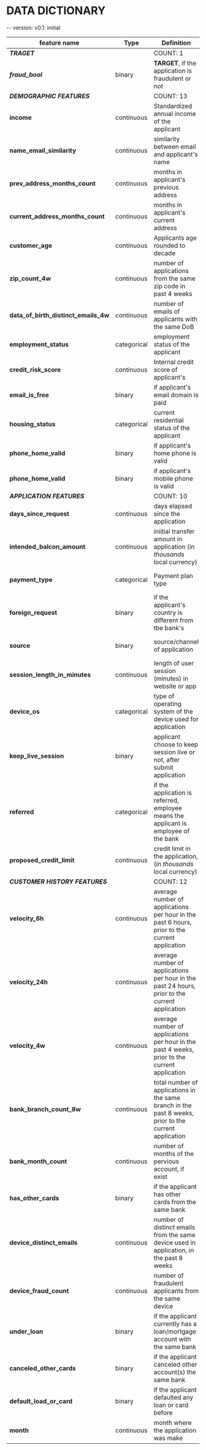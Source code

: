 # DATA DICTIONARY 
-- version: v0.1: initial

| feature name | Type | Definition | Note |
| -------------- | ------ | ------------ | ------ |
| ***TRAGET***||COUNT: 1||
| ***fraud_bool*** | binary | __TARGET__, if the application is fraudulent or not | (True, False)/(0,1)|
| ***DEMOGRAPHIC FEATURES***||COUNT: 13|
| **income** | continuous | Standardized annual income of the applicant | [.1, .9] |
| **name_email_similarity** | continuous | similarity between email and applicant's name | [0,1] |
| **prev_address_months_count** | continuous | months in applicant's previous address | [-1, 380], `-1` denotes missing |
| **current_address_months_count** | continuous | months in applicant's current address | [-1, 429], `-1` denotes missing |
| **customer_age** | continuous | Applicants age rounded to decade | [10,90] |
| **zip_count_4w** | continuous | number of applications from the same zip code in past 4 weeks | [1, 6830] |
| **data_of_birth_distinct_emails_4w** | continuous | number of emails of applicants with the same DoB | [0,39] |
| **employment_status** | categorical | employment status of the applicant | 7 possible (anonymized) values |
| **credit_risk_score**| continuous | Internal credit score of applicant's | [-191,389] |
| **email_is_free** | binary | if applicant's email domain is paid | (paid, free) |
| **housing_status** | categorical | current residential status of the applicant | 7 possible (anonymized) values |
| **phone_home_valid** | binary | if applicant's home phone is valid | (True, False)/(0,1)|
| **phone_home_valid** | binary | if applicant's mobile phone is valid | (True, False)/(0,1)|
| ***APPLICATION FEATURES***||COUNT: 10||
| **days_since_request** | continuous | days elapsed since the application | [0, 79] |
| **intended_balcon_amount** | continuous | iniitial transfer amount in application (in *thousands* local currency) | [-16, 114] |
| **payment_type** | categorical | Payment plan type | 5 possible (anonymized) values |
| **foreign_request** | binary | if the applicant's country is different from tbe bank's | (True, False)/(0,1)| 
| **source** | binary | source/channel of application | {browser: INTERNET, app:TELEAPP} |
| **session_length_in_minutes** | continuous | length of user session (minutes) in website or app | [-1, 107] |
| **device_os** | categorical | type of operating system of the device used for application | (windows, macOS, linux, X11, other) |
| **keep_live_session** | binary | applicant choose to keep session live or not, after submit application | (True, False)/(0,1)| 
| **referred** | categorical | if the application is referred, employee means the applicant is employee of the bank | (referred, not referred, employee) |
| **proposed_credit_limit** | continuous | credit limit in the application, (in *thousands* local currency) | [200, 2000] |
| ***CUSTOMER HISTORY FEATURES***||COUNT: 12||
| **velocity_6h** | continuous | average number of applications per hour in the past 6 hours, prior to the current application | [-175, 16818] |
| **velocity_24h** | continuous | average number of applications per hour in the past 24 hours, prior to the current application | [1297,9586] |
| **velocity_4w** | continuous | average number of applications per hour in the past 4 weeks, prior to the current application | [2825,7020] |
| **bank_branch_count_8w** | continuous | total number of applications in the same branch in the past 8 weeks, prior to the current application | [0,2404] |
| **bank_month_count** | continuous | number of months of the pervious account, if exist | [-1, 32], `-1` denotes missing |
| **has_other_cards** | binary | if the applicant has other cards from the same bank | (True, False)/(0,1)|
| **device_distinct_emails** | continuous | number of distinct emails from the same device used in application, in the past 8 weeks | [-1,2] |
| **device_fraud_count** | continuous | number of fraudulent applicants from the same device | [0,1] |
| **under_loan** | binary | if the applicant currently has a loan/mortgage account with the same bank | (True, False)/(0,1)| 
| **canceled_other_cards** | binary | if the applicant canceled other account(s) the same bank | (Yes, No)/(0,1)| 
| **default_load_or_card** | binary | if the applicant defaulted any loan or card before | (Yes, No)/(0,1)| 
| **month** | continuous | month where the application was make | [0,7] |

